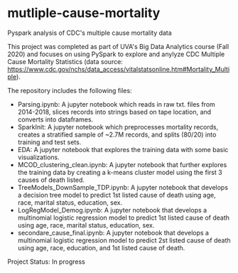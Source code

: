 # mutliple-cause-mortality
Pyspark analysis of CDC's multiple cause mortality data

This project was completed as part of UVA's Big Data Analytics course (Fall 2020) and focuses on using PySpark to explore and anylyze CDC Multiple Cause Mortality Statistics (data source: https://www.cdc.gov/nchs/data_access/vitalstatsonline.htm#Mortality_Multiple).

The repository includes the following files:

- Parsing.ipynb: A jupyter notebook which reads in raw txt. files from 2014-2018, slices records into strings based on tape location, and converts into dataframes.
- SparkInit: A jupyter notebook which preprocesses mortality records, creates a stratified sample of ~2.7M records, and splits (80/20) into training and test sets.
- EDA: A jupyter notebook that explores the training data with some basic visualizations.
- MCOD_clustering_clean.ipynb: A jupyter notebook that further explores the training data by creating a k-means cluster model using the first 3 causes of death listed.
- TreeModels_DownSample_TDP.ipynb: A jupyter notebook that develops a decision tree model to predict 1st listed cause of death using age, race, marital status, education, sex.
- LogRegModel_Demog.ipynb: A jupyter notebook that develops a multinomial logistic regression model to predict 1st listed cause of death using age, race, marital status, education, sex.
- secondare_cause_final.ipynb: A jupyter notebook that develops a multinomial logistic regression model to predict 2st listed cause of death using age, race, education, and 1st listed cause of death.


Project Status: In progress
